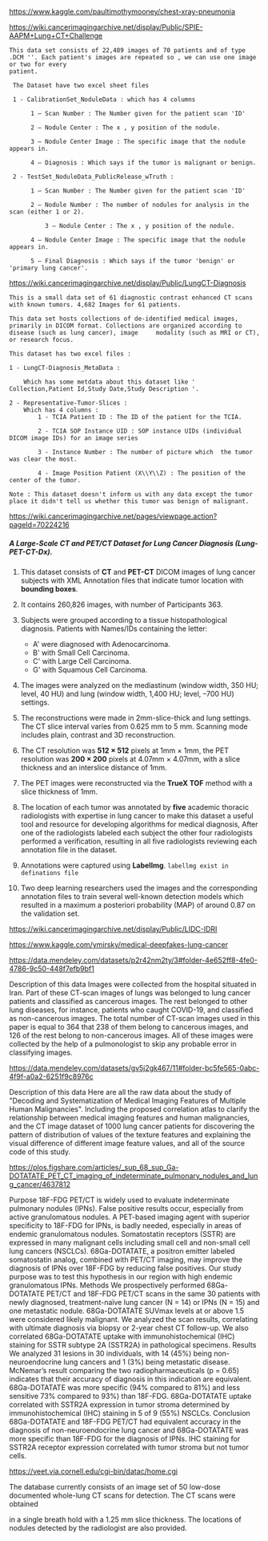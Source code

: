 https://www.kaggle.com/paultimothymooney/chest-xray-pneumonia    

https://wiki.cancerimagingarchive.net/display/Public/SPIE-AAPM+Lung+CT+Challenge



    This data set consists of 22,489 images of 70 patients and of type .DCM ''. Each patient's images are repeated so , we can use one image or two for every 
    patient.
     
     The Dataset have two excel sheet files 
     
     1 - CalibrationSet_NoduleData : which has 4 columns 
     
	      1 – Scan Number : The Number given for the patient scan 'ID'
	      
 	      2 – Nodule Center : The x , y position of the nodule.
	      
	      3 – Nodule Center Image : The specific image that the nodule appears in.
	      
	      4 – Diagnosis : Which says if the tumor is malignant or benign.
	      
     2 - TestSet_NoduleData_PublicRelease_wTruth : 
     
	      1 – Scan Number : The Number given for the patient scan 'ID'
	      
	      2 – Nodule Number : The number of nodules for analysis in the scan (either 1 or 2).
	      
              3 – Nodule Center : The x , y position of the nodule.
	
	      4 – Nodule Center Image : The specific image that the nodule appears in.
	      
	      5 – Final Diagnosis : Which says if the tumor 'benign' or 'primary lung cancer'.
	      


https://wiki.cancerimagingarchive.net/display/Public/LungCT-Diagnosis

	This is a small data set of 61 diagnostic contrast enhanced CT scans with known tumors. 4,682 Images for 61 patients.

	This data set hosts collections of de-identified medical images, primarily in DICOM format. Collections are organized according to disease (such as lung cancer), image 	modality (such as MRI or CT), or research focus.

	This dataset has two excel files : 

	1 - LungCT-Diagnosis_MetaData : 

		Which has some metdata about this dataset like ' Collection,Patient Id,Study Date,Study Description '.
		
	2 - Representative-Tumor-Slices :
		Which has 4 columns :
			1 - TCIA Patient ID : The ID of the patient for the TCIA.
			
			2 - TCIA SOP Instance UID : SOP instance UIDs (individual DICOM image IDs) for an image series
			
			3 - Instance Number : The number of picture which  the tumor was clear the most.      
			
			4 - Image Position Patient (X\\Y\\Z) : The position of the center of the tumor.
			
	Note : This dataset doesn't inform us with any data except the tumor place it didn't tell us whether this tumor was benign of malignant.


https://wiki.cancerimagingarchive.net/pages/viewpage.action?pageId=70224216
##### A Large-Scale CT and PET/CT Dataset for Lung Cancer Diagnosis (Lung-PET-CT-Dx).
1. This dataset consists of **CT** and **PET-CT** DICOM images of lung cancer subjects with XML Annotation files that indicate tumor location with **bounding boxes**.

2. It contains 260,826 images, with number of Participants 363.

3. Subjects were grouped according to a tissue histopathological diagnosis. Patients with Names/IDs containing the letter:
   * A' were diagnosed with Adenocarcinoma.
   * B' with Small Cell Carcinoma.
   * C' with Large Cell Carcinoma.
   * G' with Squamous Cell Carcinoma.
4. The images were analyzed on the mediastinum (window width, 350 HU; level, 40 HU) and lung (window width, 1,400 HU; level, –700 HU) settings.

5. The reconstructions were made in 2mm-slice-thick and lung settings. The CT slice interval varies from 0.625 mm to 5 mm. Scanning mode includes plain, contrast and 3D   reconstruction. 

6. The CT resolution was **512 × 512** pixels at 1mm × 1mm, the PET resolution was **200 × 200** pixels at 4.07mm × 4.07mm, with a slice thickness and an interslice distance of 1mm. 

7. The PET images were reconstructed via the **TrueX TOF** method with a slice thickness of 1mm.

8. The location of each tumor was annotated by **five** academic thoracic radiologists with expertise in lung cancer to make this dataset a useful tool and resource for developing algorithms for medical diagnosis, After one of the radiologists labeled each subject the other four radiologists performed a verification, resulting in all five radiologists reviewing each annotation file in the dataset. 

9. Annotations were captured using **Labellmg**. ``` labellmg exist in definations file ```

10. Two deep learning researchers used the images and the corresponding annotation files to train several well-known detection models which resulted in a maximum a posteriori probability (MAP) of around 0.87 on the validation set.

https://wiki.cancerimagingarchive.net/display/Public/LIDC-IDRI


https://www.kaggle.com/ymirsky/medical-deepfakes-lung-cancer

https://data.mendeley.com/datasets/p2r42nm2ty/3#folder-4e652ff8-4fe0-4786-9c50-448f7efb9bf1

Description of this data
Images were collected from the hospital situated in Iran. Part of these CT-scan images of lungs was belonged to lung cancer patients and classified as cancerous images. The rest belonged to other lung diseases, for instance, patients who caught COVID-19, and classified as non-cancerous images.
The total number of CT-scan images used in this paper is equal to 364 that 238 of them belong to cancerous images, and 126 of the rest belong to non-cancerous images. All of these images were collected by the help of a pulmonologist to skip any probable error in classifying images.

https://data.mendeley.com/datasets/gv5j2gk467/11#folder-bc5fe565-0abc-4f9f-a0a2-6251f9c8976c

Description of this data
Here are all the raw data about the study of "Decoding and Systematization of Medical Imaging Features of Multiple Human Malignancies". Including the proposed correlation atlas to clarify the relationship between medical imaging features and human malignancies, and the CT image dataset of 1000 lung cancer patients for discovering the pattern of distribution of values of the texture features and explaining the visual difference of different image feature values, and all of the source code of this study.


https://plos.figshare.com/articles/_sup_68_sup_Ga-DOTATATE_PET_CT_imaging_of_indeterminate_pulmonary_nodules_and_lung_cancer/4637812


Purpose 18F-FDG PET/CT is widely used to evaluate indeterminate pulmonary nodules (IPNs). False positive results occur, especially from active granulomatous nodules. A PET-based imaging agent with superior specificity to 18F-FDG for IPNs, is badly needed, especially in areas of endemic granulomatous nodules. Somatostatin receptors (SSTR) are expressed in many malignant cells including small cell and non-small cell lung cancers (NSCLCs). 68Ga-DOTATATE, a positron emitter labeled somatostatin analog, combined with PET/CT imaging, may improve the diagnosis of IPNs over 18F-FDG by reducing false positives. Our study purpose was to test this hypothesis in our region with high endemic granulomatous IPNs. Methods We prospectively performed 68Ga-DOTATATE PET/CT and 18F-FDG PET/CT scans in the same 30 patients with newly diagnosed, treatment-naïve lung cancer (N = 14) or IPNs (N = 15) and one metastatic nodule. 68Ga-DOTATATE SUVmax levels at or above 1.5 were considered likely malignant. We analyzed the scan results, correlating with ultimate diagnosis via biopsy or 2-year chest CT follow-up. We also correlated 68Ga-DOTATATE uptake with immunohistochemical (IHC) staining for SSTR subtype 2A (SSTR2A) in pathological specimens. Results We analyzed 31 lesions in 30 individuals, with 14 (45%) being non-neuroendocrine lung cancers and 1 (3%) being metastatic disease. McNemar’s result comparing the two radiopharmaceuticals (p = 0.65) indicates that their accuracy of diagnosis in this indication are equivalent. 68Ga-DOTATATE was more specific (94% compared to 81%) and less sensitive 73% compared to 93%) than 18F-FDG. 68Ga-DOTATATE uptake correlated with SSTR2A expression in tumor stroma determined by immunohistochemical (IHC) staining in 5 of 9 (55%) NSCLCs. Conclusion 68Ga-DOTATATE and 18F-FDG PET/CT had equivalent accuracy in the diagnosis of non-neuroendocrine lung cancer and 68Ga-DOTATATE was more specific than 18F-FDG for the diagnosis of IPNs. IHC staining for SSTR2A receptor expression correlated with tumor stroma but not tumor cells.




https://veet.via.cornell.edu/cgi-bin/datac/home.cgi

The database currently consists of an image set of 50 low-dose documented whole-lung CT scans for detection. The CT scans were obtained 

in a single breath hold with a 1.25 mm slice thickness. The locations of nodules detected by the radiologist are also provided.
